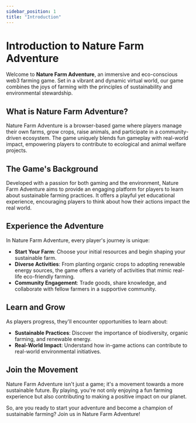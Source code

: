 ```yaml
---
sidebar_position: 1
title: "Introduction"
---
```


# Introduction to Nature Farm Adventure

Welcome to **Nature Farm Adventure**, an immersive and eco-conscious web3 farming game. Set in a vibrant and dynamic virtual world, our game combines the joys of farming with the principles of sustainability and environmental stewardship.

## What is Nature Farm Adventure?

Nature Farm Adventure is a browser-based game where players manage their own farms, grow crops, raise animals, and participate in a community-driven ecosystem. The game uniquely blends fun gameplay with real-world impact, empowering players to contribute to ecological and animal welfare projects.

## The Game's Background

Developed with a passion for both gaming and the environment, Nature Farm Adventure aims to provide an engaging platform for players to learn about sustainable farming practices. It offers a playful yet educational experience, encouraging players to think about how their actions impact the real world.

## Experience the Adventure

In Nature Farm Adventure, every player's journey is unique:

- **Start Your Farm**: Choose your initial resources and begin shaping your sustainable farm.
- **Diverse Activities**: From planting organic crops to adopting renewable energy sources, the game offers a variety of activities that mimic real-life eco-friendly farming.
- **Community Engagement**: Trade goods, share knowledge, and collaborate with fellow farmers in a supportive community.

## Learn and Grow

As players progress, they'll encounter opportunities to learn about:

- **Sustainable Practices**: Discover the importance of biodiversity, organic farming, and renewable energy.
- **Real-World Impact**: Understand how in-game actions can contribute to real-world environmental initiatives.

## Join the Movement

Nature Farm Adventure isn't just a game; it's a movement towards a more sustainable future. By playing, you're not only enjoying a fun farming experience but also contributing to making a positive impact on our planet.

So, are you ready to start your adventure and become a champion of sustainable farming? Join us in Nature Farm Adventure!
